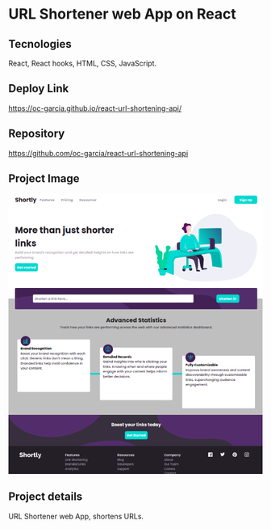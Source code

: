 # URL Shortener web App on React

## Tecnologies 
React, React hooks, HTML, CSS, JavaScript.

## Deploy Link
https://oc-garcia.github.io/react-url-shortening-api/

## Repository
https://github.com/oc-garcia/react-url-shortening-api

## Project Image
![](./public/Assets/design/Screenshot%20from%202023-02-15%2020-33-14.png#vitrinedev)

## Project details
URL Shortener web App, shortens URLs. 
